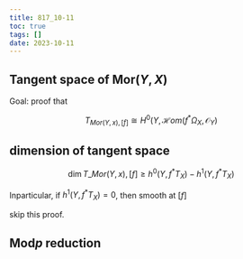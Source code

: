 ```yaml
---
title: 817_10-11
toc: true
tags: []
date: 2023-10-11
---
```


## Tangent space of $\mathrm{Mor}(Y,X)$

Goal: proof that

$$ T_{Mor(Y,x),[f]} \cong H^0(Y,\mathcal{H}om(f^*\Omega _X,\mathcal{O}_Y) $$

## dimension of tangent space

$$ \dim T\_{Mor(Y,x),[f]} \geq h^0(Y,f^*T_X) - h^1(Y,f^*T_X) $$

Inparticular, if $h^1(Y,f^*T_X)=0$, then smooth at $[f]$

skip this proof.

## $\mathrm{Mod} p$ reduction

